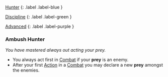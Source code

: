 
[Hunter](Game/Character-Development#Hunter)
{: .label .label-blue }

[Discipline](Game/Character-Development#Discipline)
{: .label .label-green }

[Advanced](Game/Character-Development#Advanced)
{: .label .label-purple }
### Ambush Hunter
*You have mastered always out acting your prey.*
* You always act first in [Combat](Game/Core/Combat) if your **prey** is an enemy.
* After your first [Action](Game/Core/Terminology#Action) in a [Combat](Game/Core/Combat) you may declare a new **prey** amongst the enemies.